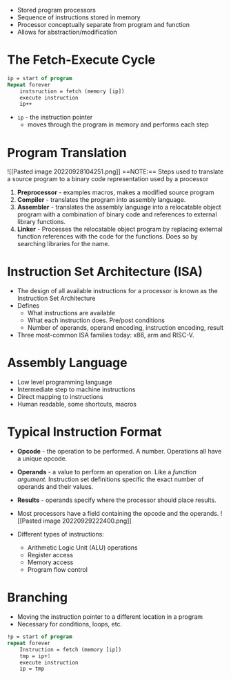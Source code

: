 - Stored program processors
- Sequence of instructions stored in memory
- Processor conceptually separate from program and function
- Allows for abstraction/modification

# The Fetch-Execute Cycle
```pascal
ip = start of program
Repeat forever
	instsruction = fetch (memory [ip])
	execute instruction
	ip++
```
- `ip` - the instruction pointer
	- moves through the program in memory and performs each step

# Program Translation
![[Pasted image 20220928104251.png]]
==NOTE:== Steps used to translate a source program to a binary code representation used by a processor

1. **Preprocessor** - examples macros, makes a modified source program
2. **Compiler** - translates the program into assembly language.
3. **Assembler** - translates the assembly language into a relocatable object program with a combination of binary code and references to external library functions.
4. **Linker** - Processes the relocatable object program by replacing external function references with the code for the functions. Does so by searching libraries for the name.

# Instruction Set Architecture (ISA)
- The design of all available instructions for a processor is known as the Instruction Set Architecture
- Defines
	- What instructions are available
	- What each instruction does. Pre/post conditions
	- Number of operands, operand encoding, instruction encoding, result
- Three most-common ISA families today: x86, arm and RISC-V.

# Assembly Language
- Low level programming language
- Intermediate step to machine instructions
- Direct mapping to instructions
- Human readable, some shortcuts, macros

# Typical Instruction Format
- **Opcode** - the operation to be performed. A number. Operations all have a unique opcode. 
- **Operands** - a value to perform an operation on. Like a *function argument*. Instruction set definitions specific the exact number of operands and their values.
- **Results** - operands specify where the processor should place results.
- Most processors have a field containing the opcode and the operands.
![[Pasted image 20220929222400.png]]

- Different types of instructions:
	- Arithmetic Logic Unit (ALU) operations
	- Register access
	- Memory access
	- Program flow control

# Branching
- Moving the instruction pointer to a different location in a program
- Necessary for conditions, loops, etc.

```pascal
!p = start of program
repeat forever
	Instruction = fetch (memory [ip])
	tmp = ip+1
	execute instruction
	ip = tmp
```

